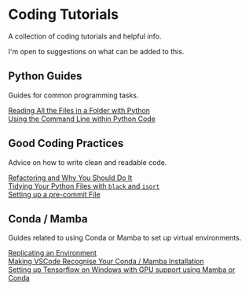 # Coding Tutorials

A collection of coding tutorials and helpful info.

I'm open to suggestions on what can be added to this.

## Python Guides

Guides for common programming tasks.

[Reading All the Files in a Folder with Python](folder-of-files-python.md)  
[Using the Command Line within Python Code](command-line-python.md)  

## Good Coding Practices

Advice on how to write clean and readable code.

[Refactoring and Why You Should Do It](refactoring.md)  
[Tidying Your Python Files with `black` and `isort`](python-black.md)  
[Setting up a pre-commit File](pre-commit.md)  

## Conda / Mamba

Guides related to using Conda or Mamba to set up virtual environments.

[Replicating an Environment](replicate-envirnonment.md)  
[Making VSCode Recognise Your Conda / Mamba Installation](vscode-conda.md)  
[Setting up Tensorflow on Windows with GPU support using Mamba or Conda](tensorflow-windows-gpu.md)  
